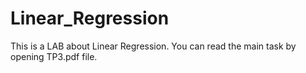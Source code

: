 # Linear_Regression
This is a LAB about Linear Regression.
You can read the main task by opening TP3.pdf file.

